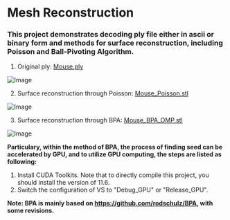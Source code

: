 # Mesh Reconstruction

### This project demonstrates decoding ply file either in ascii or binary form and methods for surface reconstruction, including Poisson and Ball-Pivoting Algorithm.

1. Original ply: [Mouse.ply](https://github.com/Chen-Si-An/MeshReconstruction/blob/main/setup/Mouse.ply)

![Image](https://github.com/Chen-Si-An/MeshReconstruction/blob/main/Mouse_ply.bmp)

2. Surface reconstruction through Poisson: [Mouse_Poisson.stl](https://github.com/Chen-Si-An/MeshReconstruction/blob/main/setup/Mouse_Poisson.stl)

![Image](https://github.com/Chen-Si-An/MeshReconstruction/blob/main/Mouse_mesh_Poisson.bmp)

3. Surface reconstruction through BPA: [Mouse_BPA_OMP.stl](https://github.com/Chen-Si-An/MeshReconstruction/blob/main/setup/Mouse_BPA_OMP.stl)

![Image](https://github.com/Chen-Si-An/MeshReconstruction/blob/main/Mouse_mesh_BPA.bmp)

**Particulary, within the method of BPA, the process of finding seed can be accelerated by GPU, and to utilize GPU computing, the steps are listed as following:**
  1. Install CUDA Toolkits. Note that to directly compile this project, you should install the version of 11.6.
  2. Switch the configuration of VS to "Debug_GPU" or "Release_GPU".

**Note: BPA is mainly based on <https://github.com/rodschulz/BPA>, with some revisions.**
